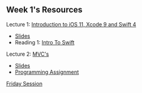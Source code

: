 ## Week 1's Resources

Lecture 1: [Introduction to iOS 11, Xcode 9 and Swift 4](https://youtu.be/71pyOB4TPRE)
- [Slides][1]
- Reading 1: [Intro To Swift][2]

Lecture 2: [MVC's](https://youtu.be/w7a79cx3UaY)
- [Slides][3]
- [Programming Assignment][4]

[Friday Session](https://youtu.be/-UtIg4Lt7T8)

[1]: https://github.com/Minh-An/StanfordiOSAppDevelopment/blob/master/week1/Lecture%201%20Slides.pdf
[2]: https://github.com/Minh-An/StanfordiOSAppDevelopment/blob/master/week1/Reading%201_%20Intro%20to%20Swift.pdf
[3]: https://github.com/Minh-An/StanfordiOSAppDevelopment/blob/master/week1/Lecture%202%20Slides.pdf
[4]: https://github.com/Minh-An/StanfordiOSAppDevelopment/blob/master/week1/Programming%20Project%201_%20Concentration.pdf
